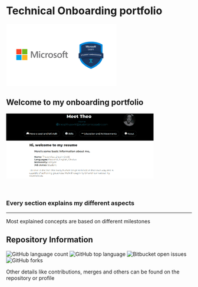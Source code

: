 # Technical Onboarding portfolio
![MLSA_Logo](./src/mlsa.png)

## Welcome to my onboarding portfolio

![Portfolio](webportfolio.gif)

<br>

### Every section explains my different aspects
<hr>
Most explained concepts are based on different milestones

## Repository Information
![GitHub language count](https://img.shields.io/github/languages/count/tiprock-network/SATechnicalOnboarding)
![GitHub top language](https://img.shields.io/github/languages/top/tiprock-network/SATechnicalOnboarding?color=yellow)
![Bitbucket open issues](https://img.shields.io/bitbucket/issues/tiprock-network/SATechnicalOnboarding)
![GitHub forks](https://img.shields.io/github/forks/tiprock-network/SATechnicalOnboarding?style=social)

Other details like contributions, merges and others can be found on the repository or profile
